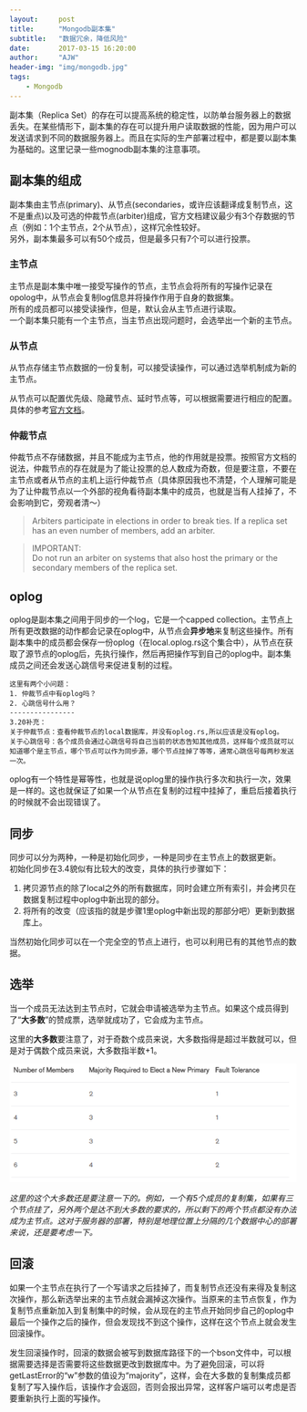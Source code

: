```yaml
---
layout:     post
title:      "Mongodb副本集"
subtitle:   "数据冗余，降低风险"
date:       2017-03-15 16:20:00
author:     "AJW"
header-img: "img/mongodb.jpg"
tags:
    - Mongodb
---
```


副本集（Replica Set）的存在可以提高系统的稳定性，以防单台服务器上的数据丢失。在某些情形下，副本集的存在可以提升用户读取数据的性能，因为用户可以发送请求到不同的数据服务器上。而且在实际的生产部署过程中，都是要以副本集为基础的。这里记录一些mognodb副本集的注意事项。

## 副本集的组成
副本集由主节点(primary)、从节点(secondaries，或许应该翻译成复制节点，这不是重点)以及可选的仲裁节点(arbiter)组成，官方文档建议最少有3个存数据的节点（例如：1个主节点，2个从节点），这样冗余性较好。  
另外，副本集最多可以有50个成员，但是最多只有7个可以进行投票。
### 主节点
主节点是副本集中唯一接受写操作的节点，主节点会将所有的写操作记录在opolog中，从节点会复制log信息并将操作作用于自身的数据集。  
所有的成员都可以接受读操作，但是，默认会从主节点进行读取。  
一个副本集只能有一个主节点，当主节点出现问题时，会选举出一个新的主节点。

### 从节点
从节点存储主节点数据的一份复制，可以接受读操作，可以通过选举机制成为新的主节点。

从节点可以配置优先级、隐藏节点、延时节点等，可以根据需要进行相应的配置。具体的参考[官方文档](https://docs.mongodb.com/manual/core/replica-set-secondary/)。

### 仲裁节点
仲裁节点不存储数据，并且不能成为主节点，他的作用就是投票。按照官方文档的说法，仲裁节点的存在就是为了能让投票的总人数成为奇数，但是要注意，不要在主节点或者从节点的主机上运行仲裁节点（具体原因我也不清楚，个人理解可能是为了让仲裁节点以一个外部的视角看待副本集中的成员，也就是当有人挂掉了，不会影响到它，旁观者清～）
>Arbiters participate in elections in order to break ties. If a replica set has an even number of members, add an arbiter.

>IMPORTANT:  
>Do not run an arbiter on systems that also host the primary or the secondary members of the replica set.

## oplog
oplog是副本集之间用于同步的一个log，它是一个capped collection。主节点上所有更改数据的动作都会记录在oplog中，从节点会**异步地**来复制这些操作。所有副本集中的成员都会保存一份oplog（在local.oplog.rs这个集合中），从节点在获取了源节点的oplog后，先执行操作，然后再把操作写到自己的oplog中。副本集成员之间还会发送心跳信号来促进复制的过程。
	
	这里有两个小问题：
	1. 仲裁节点中有oplog吗？
	2. 心跳信号什么用？
	----------------
	3.20补充：  
	关于仲裁节点：查看仲裁节点的local数据库，并没有oplog.rs,所以应该是没有oplog。
	关于心跳信号：各个成员会通过心跳信号将自己当前的状态告知其他成员，这样每个成员就可以知道哪个是主节点，哪个节点可以作为同步源，哪个节点挂掉了等等，通常心跳信号每两秒发送一次。

 
oplog有一个特性是幂等性，也就是说oplog里的操作执行多次和执行一次，效果是一样的。这也就保证了如果一个从节点在复制的过程中挂掉了，重启后接着执行的时候就不会出现错误了。

## 同步
同步可以分为两种，一种是初始化同步，一种是同步在主节点上的数据更新。  
初始化同步在3.4貌似有比较大的改变，具体的执行步骤如下：

1. 拷贝源节点的除了local之外的所有数据库，同时会建立所有索引，并会拷贝在数据复制过程中oplog中新出现的部分。
2. 将所有的改变（应该指的就是步骤1里oplog中新出现的那部分吧）更新到数据库上。

当然初始化同步可以在一个完全空的节点上进行，也可以利用已有的其他节点的数据。

## 选举
当一个成员无法达到主节点时，它就会申请被选举为主节点。如果这个成员得到了“**大多数**”的赞成票，选举就成功了，它会成为主节点。

这里的**大多数**要注意了，对于奇数个成员来说，大多数指得是超过半数就可以，但是对于偶数个成员来说，大多数指半数+1。

![mongo的大多数](/img/in-post/mongo-replica-set-majority.PNG)

*这里的这个大多数还是要注意一下的。例如，一个有5个成员的复制集，如果有三个节点挂了，另外两个是达不到大多数的要求的，所以剩下的两个节点都没有办法成为主节点。这对于服务器的部署，特别是地理位置上分隔的几个数据中心的部署来说，还是要考虑一下。*

## 回滚
如果一个主节点在执行了一个写请求之后挂掉了，而复制节点还没有来得及复制这次操作，那么新选举出来的主节点就会漏掉这次操作。当原来的主节点恢复，作为复制节点重新加入到复制集中的时候，会从现在的主节点开始同步自己的oplog中最后一个操作之后的操作，但会发现找不到这个操作，这样在这个节点上就会发生回滚操作。

发生回滚操作时，回滚的数据会被写到数据库路径下的一个bson文件中，可以根据需要选择是否需要将这些数据更改到数据库中。为了避免回滚，可以将getLastError的“w”参数的值设为“majority”，这样，会在大多数的复制集成员都复制了写入操作后，该操作才会返回，否则会报出异常，这样客户端可以考虑是否要重新执行上面的写操作。